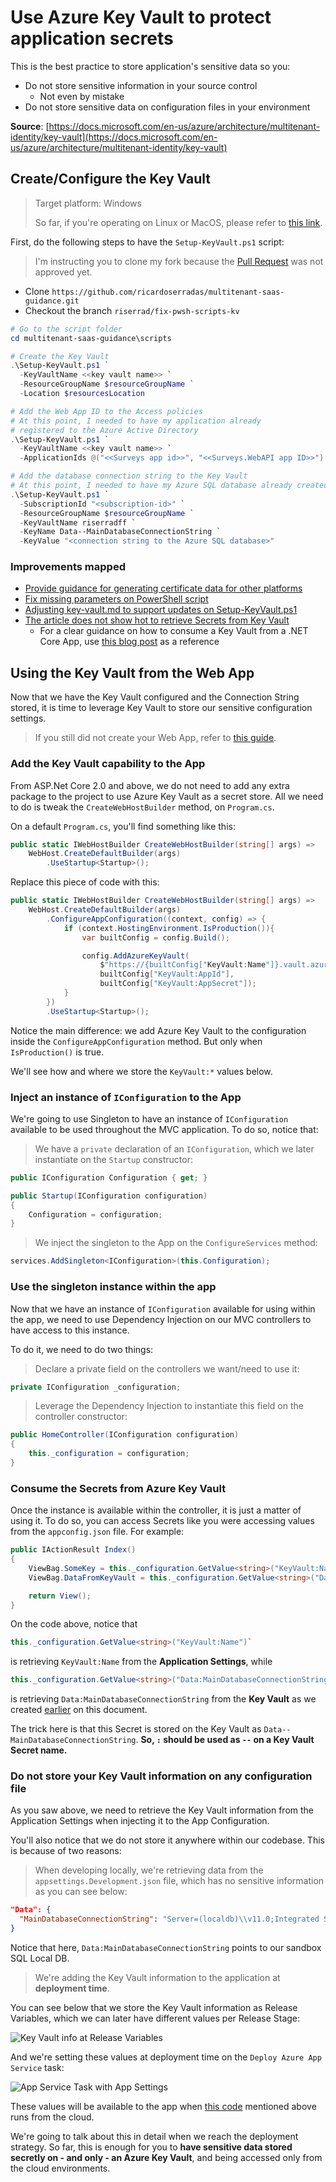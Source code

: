 # Use Azure Key Vault to protect application secrets

This is the best practice to store application's sensitive data so you:

- Do not store sensitive information in your source control
  - Not even by mistake
- Do not store sensitive data on configuration files in your environment

**Source**: [https://docs.microsoft.com/en-us/azure/architecture/multitenant-identity/key-vault](https://docs.microsoft.com/en-us/azure/architecture/multitenant-identity/key-vault)

## Create/Configure the Key Vault

> Target platform: Windows
>
> So far, if you're operating on Linux or MacOS,
> please refer to [this link](01-key-vault-unix.md).

First, do the following steps to have the `Setup-KeyVault.ps1` script:

> I'm instructing you to clone my fork because the
> [Pull Request](https://github.com/mspnp/multitenant-saas-guidance/pull/108)
> was not approved yet.

- Clone `https://github.com/ricardoserradas/multitenant-saas-guidance.git`
- Checkout the branch `riserrad/fix-pwsh-scripts-kv`

```powershell
# Go to the script folder
cd multitenant-saas-guidance\scripts

# Create the Key Vault
.\Setup-KeyVault.ps1 `
  -KeyVaultName <<key vault name>> `
  -ResourceGroupName $resourceGroupName `
  -Location $resourcesLocation

# Add the Web App ID to the Access policies
# At this point, I needed to have my application already
# registered to the Azure Active Directory
.\Setup-KeyVault.ps1 `
  -KeyVaultName <<key vault name>> `
  -ApplicationIds @("<<Surveys app id>>", "<<Surveys.WebAPI app ID>>")

# Add the database connection string to the Key Vault
# At this point, I needed to have my Azure SQL database already created
.\Setup-KeyVault.ps1 `
  -SubscriptionId "<subscription-id>" `
  -ResourceGroupName $resourceGroupName `
  -KeyVaultName riserradff `
  -KeyName Data--MainDatabaseConnectionString `
  -KeyValue "<connection string to the Azure SQL database>"
```

### Improvements mapped

- [Provide guidance for generating certificate data for other platforms](https://github.com/MicrosoftDocs/architecture-center/issues/1416)
- [Fix missing parameters on PowerShell script](https://github.com/mspnp/multitenant-saas-guidance/pull/108)
- [Adjusting key-vault.md to support updates on Setup-KeyVault.ps1](https://github.com/MicrosoftDocs/architecture-center/pull/1418)
- [The article does not show hot to retrieve Secrets from Key Vault](https://github.com/MicrosoftDocs/architecture-center/issues/1492)
  - For a clear guidance on how to consume a Key Vault from a .NET Core App, use
  [this blog post](https://www.humankode.com/asp-net-core/how-to-store-secrets-in-azure-key-vault-using-net-core)
  as a reference

## Using the Key Vault from the Web App

Now that we have the Key Vault configured and the Connection String stored,
it is time to leverage Key Vault to store our sensitive configuration settings.

> If you still did not create your Web App, refer to
> [this guide](https://docs.microsoft.com/en-us/aspnet/core/tutorials/publish-to-azure-webapp-using-vscode?view=aspnetcore-2.2).

### Add the Key Vault capability to the App

From ASP.Net Core 2.0 and above, we do not need to add any extra package
to the project to use Azure Key Vault as a secret store. All we need
to do is tweak the `CreateWebHostBuilder` method, on `Program.cs`.

On a default `Program.cs`, you'll find something like this:

```csharp
public static IWebHostBuilder CreateWebHostBuilder(string[] args) =>
    WebHost.CreateDefaultBuilder(args)
        .UseStartup<Startup>();
```

Replace this piece of code with this:

```csharp
public static IWebHostBuilder CreateWebHostBuilder(string[] args) =>
    WebHost.CreateDefaultBuilder(args)
        .ConfigureAppConfiguration((context, config) => {
            if (context.HostingEnvironment.IsProduction()){
                var builtConfig = config.Build();

                config.AddAzureKeyVault(
                    $"https://{builtConfig["KeyVault:Name"]}.vault.azure.net/",
                    builtConfig["KeyVault:AppId"], 
                    builtConfig["KeyVault:AppSecret"]);
            }
        })
        .UseStartup<Startup>();
```

Notice the main difference: we add Azure Key Vault to the configuration
inside the `ConfigureAppConfiguration` method. But only when
`IsProduction()` is true.

We'll see how and where we store the `KeyVault:*` values below.

### Inject an instance of `IConfiguration` to the App

We're going to use Singleton to have an instance of `IConfiguration` available
to be used throughout the MVC application. To do so, notice that:

> We have a `private` declaration of an `IConfiguration`, which we later
instantiate on the `Startup` constructor:

```csharp
public IConfiguration Configuration { get; }

public Startup(IConfiguration configuration)
{
    Configuration = configuration;
}
```

> We inject the singleton to the App on the `ConfigureServices` method:

```csharp
services.AddSingleton<IConfiguration>(this.Configuration);
```

### Use the singleton instance within the app

Now that we have an instance of `IConfiguration` available for using
within the app, we need to use Dependency Injection on our MVC controllers
to have access to this instance.

To do it, we need to do two things:

> Declare a private field on the controllers we want/need to use it:

```csharp
private IConfiguration _configuration;
```

> Leverage the Dependency Injection to instantiate this field
on the controller constructor:

```csharp
public HomeController(IConfiguration configuration)
{
    this._configuration = configuration;
}
```

### Consume the Secrets from Azure Key Vault

Once the instance is available within the controller, it is just a matter of
using it. To do so, you can access Secrets like you were accessing values
from the `appconfig.json` file. For example:

```csharp
public IActionResult Index()
{
    ViewBag.SomeKey = this._configuration.GetValue<string>("KeyVault:Name");
    ViewBag.DataFromKeyVault = this._configuration.GetValue<string>("Data:MainDatabaseConnectionString");

    return View();
}
```

On the code above, notice that

```csharp
this._configuration.GetValue<string>("KeyVault:Name")`
```

is retrieving `KeyVault:Name` from the **Application Settings**, while

```csharp
this._configuration.GetValue<string>("Data:MainDatabaseConnectionString")
```

is retrieving `Data:MainDatabaseConnectionString` from the
**Key Vault** as we created [earlier](#Create/Configure-the-Key-Vault)
on this document.

The trick here is that this Secret is stored on the Key Vault as
`Data--MainDatabaseConnectionString`. **So, `:` should be used as `--`
on a Key Vault Secret name.**

### Do not store your Key Vault information on any configuration file

As you saw above, we need to retrieve the Key Vault information from the
Application Settings when injecting it to the App Configuration.

You'll also notice that we do not store it anywhere within our codebase.
This is because of two reasons:

> When developing locally, we're retrieving data from the
> `appsettings.Development.json` file, which has no sensitive information
> as you can see below:

```json
"Data": {
  "MainDatabaseConnectionString": "Server=(localdb)\\v11.0;Integrated Security=true;"
}
```

Notice that here, `Data:MainDatabaseConnectionString` points to our
sandbox SQL Local DB.

> We're adding the Key Vault information to
> the application at **deployment time**.

You can see below that we store the Key Vault information as Release Variables,
which we can later have different values per Release Stage:

![Key Vault info at Release Variables](01-key-vault/release-variables.jpg)

And we're setting these values at deployment time on the
`Deploy Azure App Service` task:

![App Service Task with App Settings](01-key-vault/app-service-task.jpg)

These values will be available to the app when
[this code](#Add-the-Key-Vault-capability-to-the-App)
mentioned above runs from the cloud.

We're going to talk about this in detail when we reach the deployment strategy.
So far, this is enough for you to **have sensitive data stored secretly
on - and only - an Azure Key Vault**, and being
accessed only from the cloud environments.